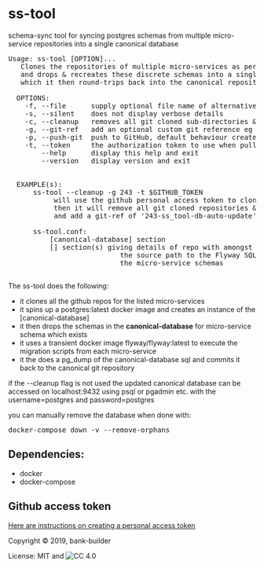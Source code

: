 # ss-tool
schema-sync tool for syncing postgres schemas 
from multiple micro-service repositories 
into a single canonical database

<pre>
Usage: ss-tool [OPTION]...
   Clones the repositories of multiple micro-services as per the ss-tool.conf file
   and drops & recreates these discrete schemas into a single canonical database
   which it then round-trips back into the canonical repository
 
  OPTIONS:
    -f, --file      supply optional file name of alternative ss-tool.conf file
    -s, --silent    does not display verbose details
    -c, --cleanup   removes all git cloned sub-directories & docker db when done
    -g, --git-ref   add an optional custom git reference eg 243 to match issue 243
    -p, --push-git  push to GitHub, default behaviour creates branch but does not push
    -t, --token     the authorization token to use when pulling from a git repo
        --help      display this help and exit
        --version   display version and exit


  EXAMPLE(s):
      ss-tool --cleanup -g 243 -t $GITHUB_TOKEN
           will use the github personal access token to clone the repositories
           then it will remove all git cloned repositories & docker db when done
           and add a git-ref of '243-ss_tool-db-auto-update' when pushing the changes

      ss-tool.conf:
          [canonical-database] section
          [<microservice>] section(s) giving details of repo with amongst other settings, 
                           the source path to the Flyway SQL scripts for
                           the micro-service schemas

</pre>

The ss-tool does the following:
* it clones all the github repos for the listed micro-services
* it spins up a postgres:latest docker image and creates an instance of the \[canonical-database\]
* it then drops the schemas in the **canonical-database** for micro-service schema which exists
* it uses a transient docker image flyway/flyway:latest to execute the migration scripts from each micro-service
* it the does a pg_dump of the canonical-database sql and commits it back to the canonical git repository

if the --cleanup flag is not used the updated canonical database can be accessed
on localhost:9432 using psql or pgadmin etc. with the username=postgres and password=postgres



you can manually remove the database when done with:
<pre>
docker-compose down -v --remove-orphans
</pre>

## Dependencies:
* docker
* docker-compose

## Github access token
[Here are instructions on creating a personal access token](https://help.github.com/en/github/authenticating-to-github/creating-a-personal-access-token-for-the-command-line)

Copyright &copy; 2019, bank-builder

License: MIT and ![CC 4.0](https://licensebuttons.net/l/by/4.0/88x31.png)
